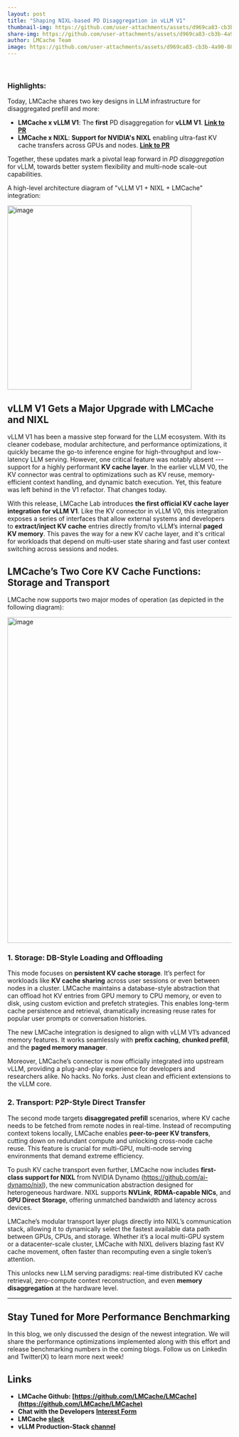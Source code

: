 ```yaml
---
layout: post
title: "Shaping NIXL-based PD Disaggregation in vLLM V1"
thumbnail-img: https://github.com/user-attachments/assets/d969ca83-cb3b-4a90-8859-880264d809ed
share-img: https://github.com/user-attachments/assets/d969ca83-cb3b-4a90-8859-880264d809ed
author: LMCache Team
image: https://github.com/user-attachments/assets/d969ca83-cb3b-4a90-8859-880264d809ed
---
```

<br>

### Highlights:
Today, LMCache shares two key designs in LLM infrastructure for disaggregated prefill and more:
- **LMCache x vLLM V1**: The **first** PD disaggregation for **vLLM V1**. [**Link to PR**](https://github.com/vllm-project/vllm/pull/15960/)
- **LMCache x NIXL**: **Support for NVIDIA's NIXL** enabling ultra-fast KV cache transfers across GPUs and nodes. [**Link to PR**](https://github.com/LMCache/LMCache/pull/446)

Together, these updates mark a pivotal leap forward in *PD disaggregation* for vLLM, towards better system flexibility and multi-node scale-out capabilities.

A high-level architecture diagram of "vLLM V1 + NIXL + LMCache" integration:

<img width="414" alt="image" src="https://github.com/user-attachments/assets/d969ca83-cb3b-4a90-8859-880264d809ed" />




## vLLM V1 Gets a Major Upgrade with LMCache and NIXL

vLLM V1 has been a massive step forward for the LLM ecosystem. 
With its cleaner codebase, modular architecture, and performance optimizations, it quickly became the go-to inference engine for high-throughput and low-latency LLM serving. 
However, one critical feature was notably absent --- support for a highly performant **KV cache layer**. 
In the earlier vLLM V0, the KV connector was central to optimizations such as KV reuse, memory-efficient context handling, and dynamic batch execution. 
Yet, this feature was left behind in the V1 refactor. That changes today.

With this release, LMCache Lab introduces **the first official KV cache layer integration for vLLM V1**. 
Like the KV connector in vLLM V0, this integration exposes a series of interfaces that allow external systems and developers to **extract/inject KV cache** entries directly from/to vLLM’s internal **paged KV memory**. 
This paves the way for a new KV cache layer, and it's critical for workloads that depend on multi-user state sharing and fast user context switching across sessions and nodes.

## LMCache’s Two Core KV Cache Functions: Storage and Transport

LMCache now supports two major modes of operation (as depicted in the following diagram):

<img width="732" alt="image" src="https://github.com/user-attachments/assets/5c8d1086-b4c7-44b9-bab7-bcd4c5776b69" />



### 1. **Storage: DB-Style Loading and Offloading**

This mode focuses on **persistent KV cache storage**. 
It’s perfect for workloads like **KV cache sharing** across user sessions or even between nodes in a cluster. 
LMCache maintains a database-style abstraction that can offload hot KV entries from GPU memory to CPU memory, or even to disk, using custom eviction and prefetch strategies. 
This enables long-term cache persistence and retrieval, dramatically increasing reuse rates for popular user prompts or conversation histories.

The new LMCache integration is designed to align with vLLM V1’s advanced memory features. It works seamlessly with **prefix caching**, **chunked prefill**, and the **paged memory manager**. 

<!-- But it doesn’t stop there. LMCache introduces a new set of APIs that extend the KV cache abstraction far beyond what was possible in v0. These include:-->

<!-- - **Layer-by-layer KV injection**: Only need attention layers? You can inject them selectively. -->
<!-- - **Asynchronous KV extraction**: Extract KV entries without blocking the main inference thread. -->
<!-- - **KV cache prefetching**: Predict and load required KV chunks before the model even needs them. -->

Moreover, LMCache’s connector is now officially integrated into upstream vLLM, providing a plug-and-play experience for developers and researchers alike. No hacks. No forks. Just clean and efficient extensions to the vLLM core.

### 2. **Transport: P2P-Style Direct Transfer**

The second mode targets **disaggregated prefill** scenarios, where KV cache needs to be fetched from remote nodes in real-time. Instead of recomputing context tokens locally, LMCache enables **peer-to-peer KV transfers**, cutting down on redundant compute and unlocking cross-node cache reuse. This feature is crucial for multi-GPU, multi-node serving environments that demand extreme efficiency.

To push KV cache transport even further, LMCache now includes **first-class support for NIXL** from NVIDIA Dynamo (https://github.com/ai-dynamo/nixl), the new communication abstraction designed for heterogeneous hardware. NIXL supports **NVLink**, **RDMA-capable NICs**, and **GPU Direct Storage**, offering unmatched bandwidth and latency across devices.

LMCache’s modular transport layer plugs directly into NIXL’s communication stack, allowing it to dynamically select the fastest available data path between GPUs, CPUs, and storage. Whether it’s a local multi-GPU system or a datacenter-scale cluster, LMCache with NIXL delivers blazing fast KV cache movement, often faster than recomputing even a single token’s attention.

This unlocks new LLM serving paradigms: real-time distributed KV cache retrieval, zero-compute context reconstruction, and even **memory disaggregation** at the hardware level.

---

## Stay Tuned for More Performance Benchmarking

In this blog, we only discussed the design of the newest integration. We will share the performance optimizations implemented along with this effort and release benchmarking numbers in the coming blogs. Follow us on LinkedIn and Twitter(X) to learn more next week!

## Links
- **LMCache Github: [https://github.com/LMCache/LMCache](https://github.com/LMCache/LMCache)**
- **Chat with the Developers** **[Interest Form](https://forms.gle/mQfQDUXbKfp2St1z7)**
- **LMCache [slack](https://join.slack.com/t/lmcacheworkspace/shared_invite/zt-2viziwhue-5Amprc9k5hcIdXT7XevTaQ)**
- **vLLM Production-Stack [channel](https://vllm-dev.slack.com/archives/C089SMEAKRA)**

